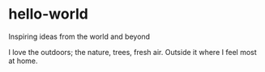 # hello-world

Inspiring ideas from the world and beyond

I love the outdoors; the nature, trees, fresh air. 
Outside it where I feel most at home. 
